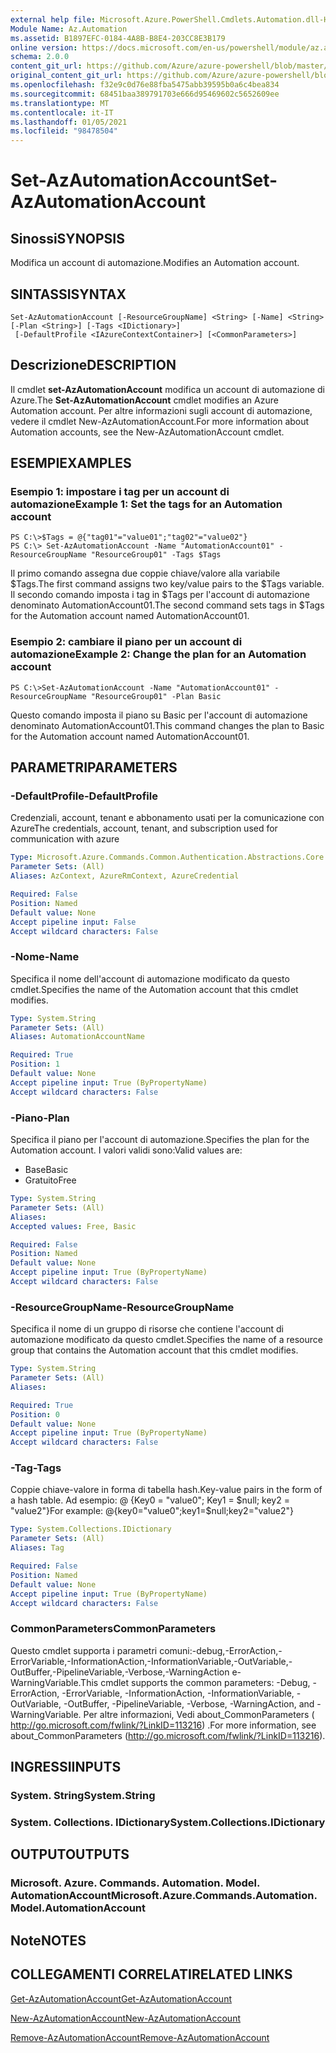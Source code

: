 ```yaml
---
external help file: Microsoft.Azure.PowerShell.Cmdlets.Automation.dll-Help.xml
Module Name: Az.Automation
ms.assetid: B1897EFC-0184-4A8B-B8E4-203CC8E3B179
online version: https://docs.microsoft.com/en-us/powershell/module/az.automation/set-azautomationaccount
schema: 2.0.0
content_git_url: https://github.com/Azure/azure-powershell/blob/master/src/Automation/Automation/help/Set-AzAutomationAccount.md
original_content_git_url: https://github.com/Azure/azure-powershell/blob/master/src/Automation/Automation/help/Set-AzAutomationAccount.md
ms.openlocfilehash: f32e9c0d76e88fba5475abb39595b0a6c4bea834
ms.sourcegitcommit: 68451baa389791703e666d95469602c5652609ee
ms.translationtype: MT
ms.contentlocale: it-IT
ms.lasthandoff: 01/05/2021
ms.locfileid: "98478504"
---
```

# <span data-ttu-id="9f67b-101">Set-AzAutomationAccount</span><span class="sxs-lookup"><span data-stu-id="9f67b-101">Set-AzAutomationAccount</span></span>

## <span data-ttu-id="9f67b-102">Sinossi</span><span class="sxs-lookup"><span data-stu-id="9f67b-102">SYNOPSIS</span></span>
<span data-ttu-id="9f67b-103">Modifica un account di automazione.</span><span class="sxs-lookup"><span data-stu-id="9f67b-103">Modifies an Automation account.</span></span>

## <span data-ttu-id="9f67b-104">SINTASSI</span><span class="sxs-lookup"><span data-stu-id="9f67b-104">SYNTAX</span></span>

```
Set-AzAutomationAccount [-ResourceGroupName] <String> [-Name] <String> [-Plan <String>] [-Tags <IDictionary>]
 [-DefaultProfile <IAzureContextContainer>] [<CommonParameters>]
```

## <span data-ttu-id="9f67b-105">Descrizione</span><span class="sxs-lookup"><span data-stu-id="9f67b-105">DESCRIPTION</span></span>
<span data-ttu-id="9f67b-106">Il cmdlet **set-AzAutomationAccount** modifica un account di automazione di Azure.</span><span class="sxs-lookup"><span data-stu-id="9f67b-106">The **Set-AzAutomationAccount** cmdlet modifies an Azure Automation account.</span></span>
<span data-ttu-id="9f67b-107">Per altre informazioni sugli account di automazione, vedere il cmdlet New-AzAutomationAccount.</span><span class="sxs-lookup"><span data-stu-id="9f67b-107">For more information about Automation accounts, see the New-AzAutomationAccount cmdlet.</span></span>

## <span data-ttu-id="9f67b-108">ESEMPI</span><span class="sxs-lookup"><span data-stu-id="9f67b-108">EXAMPLES</span></span>

### <span data-ttu-id="9f67b-109">Esempio 1: impostare i tag per un account di automazione</span><span class="sxs-lookup"><span data-stu-id="9f67b-109">Example 1: Set the tags for an Automation account</span></span>
```
PS C:\>$Tags = @{"tag01"="value01";"tag02"="value02"}
PS C:\> Set-AzAutomationAccount -Name "AutomationAccount01" -ResourceGroupName "ResourceGroup01" -Tags $Tags
```

<span data-ttu-id="9f67b-110">Il primo comando assegna due coppie chiave/valore alla variabile $Tags.</span><span class="sxs-lookup"><span data-stu-id="9f67b-110">The first command assigns two key/value pairs to the $Tags variable.</span></span>
<span data-ttu-id="9f67b-111">Il secondo comando imposta i tag in $Tags per l'account di automazione denominato AutomationAccount01.</span><span class="sxs-lookup"><span data-stu-id="9f67b-111">The second command sets tags in $Tags for the Automation account named AutomationAccount01.</span></span>

### <span data-ttu-id="9f67b-112">Esempio 2: cambiare il piano per un account di automazione</span><span class="sxs-lookup"><span data-stu-id="9f67b-112">Example 2: Change the plan for an Automation account</span></span>
```
PS C:\>Set-AzAutomationAccount -Name "AutomationAccount01" -ResourceGroupName "ResourceGroup01" -Plan Basic
```

<span data-ttu-id="9f67b-113">Questo comando imposta il piano su Basic per l'account di automazione denominato AutomationAccount01.</span><span class="sxs-lookup"><span data-stu-id="9f67b-113">This command changes the plan to Basic for the Automation account named AutomationAccount01.</span></span>

## <span data-ttu-id="9f67b-114">PARAMETRI</span><span class="sxs-lookup"><span data-stu-id="9f67b-114">PARAMETERS</span></span>

### <span data-ttu-id="9f67b-115">-DefaultProfile</span><span class="sxs-lookup"><span data-stu-id="9f67b-115">-DefaultProfile</span></span>
<span data-ttu-id="9f67b-116">Credenziali, account, tenant e abbonamento usati per la comunicazione con Azure</span><span class="sxs-lookup"><span data-stu-id="9f67b-116">The credentials, account, tenant, and subscription used for communication with azure</span></span>

```yaml
Type: Microsoft.Azure.Commands.Common.Authentication.Abstractions.Core.IAzureContextContainer
Parameter Sets: (All)
Aliases: AzContext, AzureRmContext, AzureCredential

Required: False
Position: Named
Default value: None
Accept pipeline input: False
Accept wildcard characters: False
```

### <span data-ttu-id="9f67b-117">-Nome</span><span class="sxs-lookup"><span data-stu-id="9f67b-117">-Name</span></span>
<span data-ttu-id="9f67b-118">Specifica il nome dell'account di automazione modificato da questo cmdlet.</span><span class="sxs-lookup"><span data-stu-id="9f67b-118">Specifies the name of the Automation account that this cmdlet modifies.</span></span>

```yaml
Type: System.String
Parameter Sets: (All)
Aliases: AutomationAccountName

Required: True
Position: 1
Default value: None
Accept pipeline input: True (ByPropertyName)
Accept wildcard characters: False
```

### <span data-ttu-id="9f67b-119">-Piano</span><span class="sxs-lookup"><span data-stu-id="9f67b-119">-Plan</span></span>
<span data-ttu-id="9f67b-120">Specifica il piano per l'account di automazione.</span><span class="sxs-lookup"><span data-stu-id="9f67b-120">Specifies the plan for the Automation account.</span></span>
<span data-ttu-id="9f67b-121">I valori validi sono:</span><span class="sxs-lookup"><span data-stu-id="9f67b-121">Valid values are:</span></span>
- <span data-ttu-id="9f67b-122">Base</span><span class="sxs-lookup"><span data-stu-id="9f67b-122">Basic</span></span>
- <span data-ttu-id="9f67b-123">Gratuito</span><span class="sxs-lookup"><span data-stu-id="9f67b-123">Free</span></span>

```yaml
Type: System.String
Parameter Sets: (All)
Aliases:
Accepted values: Free, Basic

Required: False
Position: Named
Default value: None
Accept pipeline input: True (ByPropertyName)
Accept wildcard characters: False
```

### <span data-ttu-id="9f67b-124">-ResourceGroupName</span><span class="sxs-lookup"><span data-stu-id="9f67b-124">-ResourceGroupName</span></span>
<span data-ttu-id="9f67b-125">Specifica il nome di un gruppo di risorse che contiene l'account di automazione modificato da questo cmdlet.</span><span class="sxs-lookup"><span data-stu-id="9f67b-125">Specifies the name of a resource group that contains the Automation account that this cmdlet modifies.</span></span>

```yaml
Type: System.String
Parameter Sets: (All)
Aliases:

Required: True
Position: 0
Default value: None
Accept pipeline input: True (ByPropertyName)
Accept wildcard characters: False
```

### <span data-ttu-id="9f67b-126">-Tag</span><span class="sxs-lookup"><span data-stu-id="9f67b-126">-Tags</span></span>
<span data-ttu-id="9f67b-127">Coppie chiave-valore in forma di tabella hash.</span><span class="sxs-lookup"><span data-stu-id="9f67b-127">Key-value pairs in the form of a hash table.</span></span> <span data-ttu-id="9f67b-128">Ad esempio: @ {Key0 = "value0"; Key1 = $null; key2 = "value2"}</span><span class="sxs-lookup"><span data-stu-id="9f67b-128">For example: @{key0="value0";key1=$null;key2="value2"}</span></span>

```yaml
Type: System.Collections.IDictionary
Parameter Sets: (All)
Aliases: Tag

Required: False
Position: Named
Default value: None
Accept pipeline input: True (ByPropertyName)
Accept wildcard characters: False
```

### <span data-ttu-id="9f67b-129">CommonParameters</span><span class="sxs-lookup"><span data-stu-id="9f67b-129">CommonParameters</span></span>
<span data-ttu-id="9f67b-130">Questo cmdlet supporta i parametri comuni:-debug,-ErrorAction,-ErrorVariable,-InformationAction,-InformationVariable,-OutVariable,-OutBuffer,-PipelineVariable,-Verbose,-WarningAction e-WarningVariable.</span><span class="sxs-lookup"><span data-stu-id="9f67b-130">This cmdlet supports the common parameters: -Debug, -ErrorAction, -ErrorVariable, -InformationAction, -InformationVariable, -OutVariable, -OutBuffer, -PipelineVariable, -Verbose, -WarningAction, and -WarningVariable.</span></span> <span data-ttu-id="9f67b-131">Per altre informazioni, Vedi about_CommonParameters ( http://go.microsoft.com/fwlink/?LinkID=113216) .</span><span class="sxs-lookup"><span data-stu-id="9f67b-131">For more information, see about_CommonParameters (http://go.microsoft.com/fwlink/?LinkID=113216).</span></span>

## <span data-ttu-id="9f67b-132">INGRESSI</span><span class="sxs-lookup"><span data-stu-id="9f67b-132">INPUTS</span></span>

### <span data-ttu-id="9f67b-133">System. String</span><span class="sxs-lookup"><span data-stu-id="9f67b-133">System.String</span></span>

### <span data-ttu-id="9f67b-134">System. Collections. IDictionary</span><span class="sxs-lookup"><span data-stu-id="9f67b-134">System.Collections.IDictionary</span></span>

## <span data-ttu-id="9f67b-135">OUTPUT</span><span class="sxs-lookup"><span data-stu-id="9f67b-135">OUTPUTS</span></span>

### <span data-ttu-id="9f67b-136">Microsoft. Azure. Commands. Automation. Model. AutomationAccount</span><span class="sxs-lookup"><span data-stu-id="9f67b-136">Microsoft.Azure.Commands.Automation.Model.AutomationAccount</span></span>

## <span data-ttu-id="9f67b-137">Note</span><span class="sxs-lookup"><span data-stu-id="9f67b-137">NOTES</span></span>

## <span data-ttu-id="9f67b-138">COLLEGAMENTI CORRELATI</span><span class="sxs-lookup"><span data-stu-id="9f67b-138">RELATED LINKS</span></span>

[<span data-ttu-id="9f67b-139">Get-AzAutomationAccount</span><span class="sxs-lookup"><span data-stu-id="9f67b-139">Get-AzAutomationAccount</span></span>](./Get-AzAutomationAccount.md)

[<span data-ttu-id="9f67b-140">New-AzAutomationAccount</span><span class="sxs-lookup"><span data-stu-id="9f67b-140">New-AzAutomationAccount</span></span>](./New-AzAutomationAccount.md)

[<span data-ttu-id="9f67b-141">Remove-AzAutomationAccount</span><span class="sxs-lookup"><span data-stu-id="9f67b-141">Remove-AzAutomationAccount</span></span>](./Remove-AzAutomationAccount.md)

